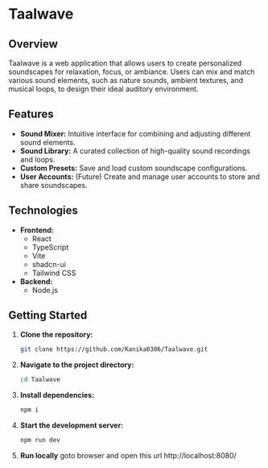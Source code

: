 # Taalwave

## Overview

Taalwave is a web application that allows users to create personalized soundscapes for relaxation, focus, or ambiance. Users can mix and match various sound elements, such as nature sounds, ambient textures, and musical loops, to design their ideal auditory environment.

## Features

*   **Sound Mixer:** Intuitive interface for combining and adjusting different sound elements.
*   **Sound Library:** A curated collection of high-quality sound recordings and loops.
*   **Custom Presets:** Save and load custom soundscape configurations.
*   **User Accounts:** (Future) Create and manage user accounts to store and share soundscapes.

## Technologies

*   **Frontend:**
    *   React
    *   TypeScript
    *   Vite
    *   shadcn-ui
    *   Tailwind CSS
*   **Backend:**
    *   Node.js

## Getting Started

1.  **Clone the repository:**

    ```sh
    git clone https://github.com/Kanika0306/Taalwave.git
    ```
2.  **Navigate to the project directory:**

    ```sh
    cd Taalwave
    ```
3.  **Install dependencies:**

    ```sh
    npm i
    ```
4.  **Start the development server:**

    ```sh
    npm run dev
    ```

5. **Run locally**
    goto browser and open this url
    http://localhost:8080/